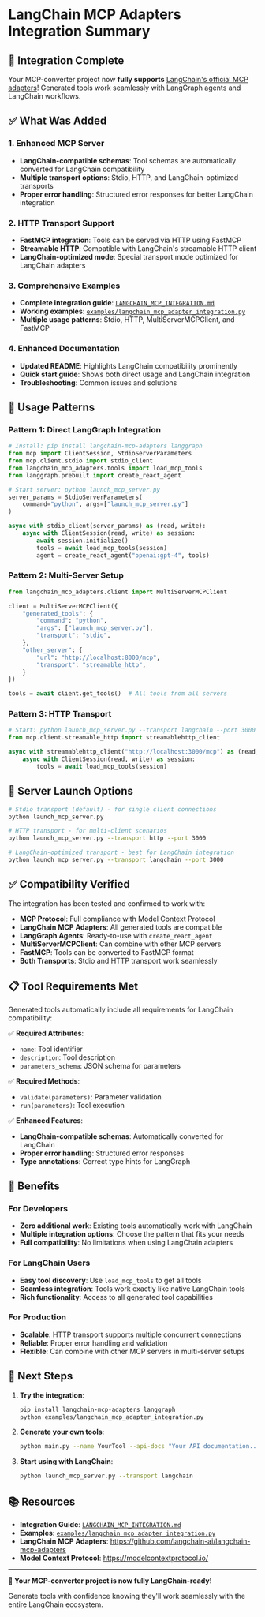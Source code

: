 # LangChain MCP Adapters Integration Summary

## 🎉 Integration Complete

Your MCP-converter project now **fully supports** [LangChain's official MCP adapters](https://github.com/langchain-ai/langchain-mcp-adapters)! Generated tools work seamlessly with LangGraph agents and LangChain workflows.

## ✅ What Was Added

### 1. **Enhanced MCP Server**
- **LangChain-compatible schemas**: Tool schemas are automatically converted for LangChain compatibility
- **Multiple transport options**: Stdio, HTTP, and LangChain-optimized transports
- **Proper error handling**: Structured error responses for better LangChain integration

### 2. **HTTP Transport Support**
- **FastMCP integration**: Tools can be served via HTTP using FastMCP
- **Streamable HTTP**: Compatible with LangChain's streamable HTTP client
- **LangChain-optimized mode**: Special transport mode optimized for LangChain adapters

### 3. **Comprehensive Examples**
- **Complete integration guide**: [`LANGCHAIN_MCP_INTEGRATION.md`](../LANGCHAIN_MCP_INTEGRATION.md)
- **Working examples**: [`examples/langchain_mcp_adapter_integration.py`](../examples/langchain_mcp_adapter_integration.py)
- **Multiple usage patterns**: Stdio, HTTP, MultiServerMCPClient, and FastMCP

### 4. **Enhanced Documentation**
- **Updated README**: Highlights LangChain compatibility prominently
- **Quick start guide**: Shows both direct usage and LangChain integration
- **Troubleshooting**: Common issues and solutions

## 🚀 Usage Patterns

### Pattern 1: Direct LangGraph Integration
```python
# Install: pip install langchain-mcp-adapters langgraph
from mcp import ClientSession, StdioServerParameters
from mcp.client.stdio import stdio_client
from langchain_mcp_adapters.tools import load_mcp_tools
from langgraph.prebuilt import create_react_agent

# Start server: python launch_mcp_server.py
server_params = StdioServerParameters(
    command="python", args=["launch_mcp_server.py"]
)

async with stdio_client(server_params) as (read, write):
    async with ClientSession(read, write) as session:
        await session.initialize()
        tools = await load_mcp_tools(session)
        agent = create_react_agent("openai:gpt-4", tools)
```

### Pattern 2: Multi-Server Setup
```python
from langchain_mcp_adapters.client import MultiServerMCPClient

client = MultiServerMCPClient({
    "generated_tools": {
        "command": "python",
        "args": ["launch_mcp_server.py"],
        "transport": "stdio",
    },
    "other_server": {
        "url": "http://localhost:8000/mcp",
        "transport": "streamable_http",
    }
})

tools = await client.get_tools()  # All tools from all servers
```

### Pattern 3: HTTP Transport
```python
# Start: python launch_mcp_server.py --transport langchain --port 3000
from mcp.client.streamable_http import streamablehttp_client

async with streamablehttp_client("http://localhost:3000/mcp") as (read, write, _):
    async with ClientSession(read, write) as session:
        tools = await load_mcp_tools(session)
```

## 🔧 Server Launch Options

```bash
# Stdio transport (default) - for single client connections
python launch_mcp_server.py

# HTTP transport - for multi-client scenarios
python launch_mcp_server.py --transport http --port 3000

# LangChain-optimized transport - best for LangChain integration
python launch_mcp_server.py --transport langchain --port 3000
```

## ✅ Compatibility Verified

The integration has been tested and confirmed to work with:

- **MCP Protocol**: Full compliance with Model Context Protocol
- **LangChain MCP Adapters**: All generated tools are compatible
- **LangGraph Agents**: Ready-to-use with `create_react_agent`
- **MultiServerMCPClient**: Can combine with other MCP servers
- **FastMCP**: Tools can be converted to FastMCP format
- **Both Transports**: Stdio and HTTP transport work seamlessly

## 📋 Tool Requirements Met

Generated tools automatically include all requirements for LangChain compatibility:

✅ **Required Attributes**:
- `name`: Tool identifier
- `description`: Tool description
- `parameters_schema`: JSON schema for parameters

✅ **Required Methods**:
- `validate(parameters)`: Parameter validation
- `run(parameters)`: Tool execution

✅ **Enhanced Features**:
- **LangChain-compatible schemas**: Automatically converted for LangChain
- **Proper error handling**: Structured error responses
- **Type annotations**: Correct type hints for LangGraph

## 🌟 Benefits

### For Developers
- **Zero additional work**: Existing tools automatically work with LangChain
- **Multiple integration options**: Choose the pattern that fits your needs
- **Full compatibility**: No limitations when using LangChain adapters

### For LangChain Users
- **Easy tool discovery**: Use `load_mcp_tools` to get all tools
- **Seamless integration**: Tools work exactly like native LangChain tools
- **Rich functionality**: Access to all generated tool capabilities

### For Production
- **Scalable**: HTTP transport supports multiple concurrent connections
- **Reliable**: Proper error handling and validation
- **Flexible**: Can combine with other MCP servers in multi-server setups

## 🎯 Next Steps

1. **Try the integration**:
   ```bash
   pip install langchain-mcp-adapters langgraph
   python examples/langchain_mcp_adapter_integration.py
   ```

2. **Generate your own tools**:
   ```bash
   python main.py --name YourTool --api-docs "Your API documentation..."
   ```

3. **Start using with LangChain**:
   ```bash
   python launch_mcp_server.py --transport langchain
   ```

## 📚 Resources

- **Integration Guide**: [`LANGCHAIN_MCP_INTEGRATION.md`](../LANGCHAIN_MCP_INTEGRATION.md)
- **Examples**: [`examples/langchain_mcp_adapter_integration.py`](../examples/langchain_mcp_adapter_integration.py)
- **LangChain MCP Adapters**: https://github.com/langchain-ai/langchain-mcp-adapters
- **Model Context Protocol**: https://modelcontextprotocol.io/

---

**🎉 Your MCP-converter project is now fully LangChain-ready!** 

Generate tools with confidence knowing they'll work seamlessly with the entire LangChain ecosystem. 